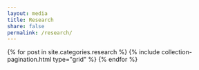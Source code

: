 ```yaml
---
layout: media
title: Research
share: false
permalink: /research/
---
```


<div class="grid__wrapper">
  {% for post in site.categories.research %}
    {% include collection-pagination.html type="grid" %}
  {% endfor %}
</div>

